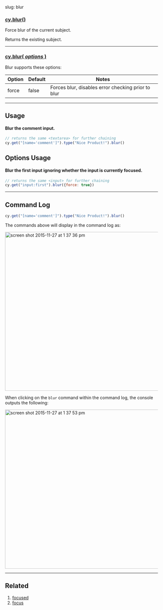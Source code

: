 slug: blur

### [cy.blur()](#usage)

Force blur of the current subject.

Returns the existing subject.

***

### [cy.blur( *options* )](#options-usage)

Blur supports these options:

Option | Default | Notes
--- | --- | ---
force | false | Forces blur, disables error checking prior to blur

***

## Usage

#### Blur the comment input.

```js
// returns the same <textarea> for further chaining
cy.get("[name='comment']").type("Nice Product!").blur()
```

## Options Usage

#### Blur the first input ignoring whether the input is currently focused.

```js
// returns the same <input> for further chaining
cy.get("input:first").blur({force: true})
```

***

## Command Log

```js
cy.get("[name='comment']").type("Nice Product!").blur()
```

The commands above will display in the command log as:

<img width="524" alt="screen shot 2015-11-27 at 1 37 36 pm" src="https://cloud.githubusercontent.com/assets/1271364/11446921/58a14e34-950c-11e5-85ba-633b7ed5d7f1.png">

When clicking on the `blur` command within the command log, the console outputs the following:

<img width="525" alt="screen shot 2015-11-27 at 1 37 53 pm" src="https://cloud.githubusercontent.com/assets/1271364/11446923/5c44a2ca-950c-11e5-8080-0dc108bc4959.png">

***

## Related
1. [focused](focused)
2. [focus](focus)